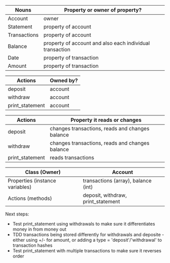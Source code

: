 | Nouns        | Property or owner of property?                           |
| ------------ | -------------------------------------------------------- |
| Account      | owner                                                    |
| Statement    | property of account                                      |
| Transactions | property of account                                      |
| Balance      | property of account and also each individual transaction |
| Date         | property of transaction                                  |
| Amount       | property of transaction                                  |

| Actions         | Owned by? |
| --------------- | --------- |
| deposit         | account   |
| withdraw        | account   |
| print_statement | account   |

| Actions         | Property it reads or changes                    |
| --------------- | ----------------------------------------------- |
| deposit         | changes transactions, reads and changes balance |
| withdraw        | changes transactions, reads and changes balance |
| print_statement | reads transactions                              |

| Class (Owner)                   | Account                             |
| ------------------------------- | ----------------------------------- |
| Properties (instance variables) | transactions (array), balance (int) |
| Actions (methods)               | deposit, withdraw, print_statement  |

Next steps:

- Test print_statement using withdrawals to make sure it differentiates money in from money out
- TDD transactions being stored differently for withdrawals and deposite - either using +/- for amount, or adding a type = 'deposit'/'withdrawal' to transaction hashes
- Test print_statement with multiple transactions to make sure it reverses order

